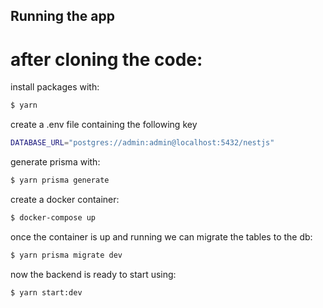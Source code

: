 ## Running the app

# after cloning the code:

install packages with:

```bash
$ yarn
```

create a .env file containing the following key

```bash
DATABASE_URL="postgres://admin:admin@localhost:5432/nestjs"
```

generate prisma with:

```bash
$ yarn prisma generate
```

create a docker container:

```bash
$ docker-compose up
```

once the container is up and running we can migrate the tables to the db:

```bash
$ yarn prisma migrate dev
```

now the backend is ready to start using:

```bash
$ yarn start:dev
```
